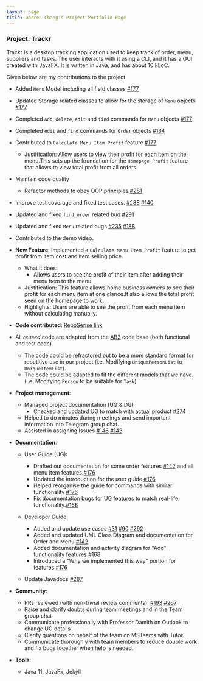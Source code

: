 ```yaml
---
layout: page
title: Darren Chang's Project Portfolio Page
---
```


### Project: Trackr

Trackr is a desktop tracking application used to keep track of order, menu, suppliers and tasks. The user interacts with it using a CLI, and it has a GUI created with JavaFX. It is written in Java, and has about 10 kLoC.

Given below are my contributions to the project.

* Added `Menu` Model including all field classes [\#177](https://github.com/AY2223S2-CS2103T-W15-2/tp/pull/177)
* Updated Storage related classes to allow for the storage of `Menu` objects [\#177](https://github.com/AY2223S2-CS2103T-W15-2/tp/pull/177)
* Completed `add`, `delete`, `edit` and `find` commands for `Menu` objects [\#177](https://github.com/AY2223S2-CS2103T-W15-2/tp/pull/177)
* Completed `edit` and `find` commands for `Order` objects [\#134](https://github.com/AY2223S2-CS2103T-W15-2/tp/pull/134)
* Contributed to `Calculate Menu Item Profit` feature [\#177](https://github.com/AY2223S2-CS2103T-W15-2/tp/pull/177)
  * Justification: Allow users to view their profit for each item on the menu.This sets up the foundation for the `Homepage Profit` feature that allows to view total profit from all orders.
* Maintain code quality
  * Refactor methods to obey OOP principles [\#281](https://github.com/AY2223S2-CS2103T-W15-2/tp/issues/281)
* Improve test coverage and fixed test cases. [\#288](https://github.com/AY2223S2-CS2103T-W15-2/tp/issues/288) [\#140](https://github.com/AY2223S2-CS2103T-W15-2/tp/pull/140)
* Updated and fixed `find_order` related bug [\#291](https://github.com/AY2223S2-CS2103T-W15-2/tp/issues/291)
* Updated and fixed `Menu` related bugs  [\#235](https://github.com/AY2223S2-CS2103T-W15-2/tp/issues/235) [\#188](https://github.com/AY2223S2-CS2103T-W15-2/tp/issues/188)
* Contributed to the demo video.

* **New Feature**: Implemented a `Calculate Menu Item Profit` feature to get profit from item cost and item selling price.
  * What it does:
    * Allows users to see the profit of their item after adding their menu item to the menu.
  * Justification: This feature allows home business owners to see their profit for each menu item at one glance.It also allows the total profit seen on the homepage to work.
  * Highlights: Users are able to see the profit from each menu item without calculating manually.

* **Code contributed**: [RepoSense link](https://nus-cs2103-ay2223s2.github.io/tp-dashboard/?search=changgittyhub&breakdown=true&sort=groupTitle%20dsc&sortWithin=title&since=2023-02-17&timeframe=commit&mergegroup=&groupSelect=groupByRepos&checkedFileTypes=docs~functional-code~test-code~other)
* All _reused_ code are adapted from the [AB3](https://github.com/nus-cs2103-AY2223S2/tp) code base (both functional and test code).
  * The code could be refractored out to be a more standard format for repetitive use in our project (i.e. Modifying `UniquePersonList` to `UniqueItemList`).
  * The code could be adapted to fit the different models that we have. (i.e. Modifying `Person` to be suitable for `Task`)

* **Project management**:
  * Managed project documentation (UG & DG)
    * Checked and updated UG to match with actual product [\#274](https://github.com/AY2223S2-CS2103T-W15-2/tp/pull/274)
  * Helped to do minutes during meetings and send important information into Telegram group chat.
  * Assisted in assigning Issues [\#146](https://github.com/AY2223S2-CS2103T-W15-2/tp/issues/146) [\#143](https://github.com/AY2223S2-CS2103T-W15-2/tp/issues/143)

* **Documentation**:
  * User Guide (UG):
    * Drafted out documentation for some order features [\#142](https://github.com/AY2223S2-CS2103T-W15-2/tp/issues/142) and all menu item features.[\#176](https://github.com/AY2223S2-CS2103T-W15-2/tp/pull/176)
    * Updated the introduction for the user guide [\#176](https://github.com/AY2223S2-CS2103T-W15-2/tp/pull/176)
    * Helped reorganise the guide for commands with similar functionality [\#176](https://github.com/AY2223S2-CS2103T-W15-2/tp/pull/176)
    * Fix documentation bugs for UG features to match real-life functionality.[\#168](https://github.com/AY2223S2-CS2103T-W15-2/tp/pull/168)

  * Developer Guide:
    * Added and update use cases [\#31](https://github.com/AY2223S2-CS2103T-W15-2/tp/issues/31) [\#90](https://github.com/AY2223S2-CS2103T-W15-2/tp/pull/90) [\#292](https://github.com/AY2223S2-CS2103T-W15-2/tp/pull/292)
    * Added and updated UML Class Diagram and documentation for Order and Menu [\#142](https://github.com/AY2223S2-CS2103T-W15-2/tp/issues/142) 
    * Added documentation and activity diagram for "Add" functionality features [\#168](https://github.com/AY2223S2-CS2103T-W15-2/tp/pull/168)
    * Introduced a "Why we implemented this way" portion for features [\#176](https://github.com/AY2223S2-CS2103T-W15-2/tp/pull/176)
  * Update Javadocs [\#287](https://github.com/AY2223S2-CS2103T-W15-2/tp/pull/287)

* **Community**:
  * PRs reviewed (with non-trivial review comments):  [\#193](https://github.com/AY2223S2-CS2103T-W15-2/tp/pull/193) [\#267](https://github.com/AY2223S2-CS2103T-W15-2/tp/pull/267)
  * Raise and clarify doubts during team meetings and in the Team group chat
  * Communicate professionally with Professor Damith on Outlook to change UG details
  * Clarify questions on behalf of the team on MSTeams with Tutor.
  * Communicate thoroughly with team members to reduce double work and fix bugs together when help is needed.




* **Tools**:
  * Java 11, JavaFx, Jekyll
  
